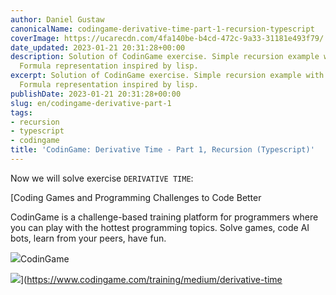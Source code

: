 ```yaml
---
author: Daniel Gustaw
canonicalName: codingame-derivative-time-part-1-recursion-typescript
coverImage: https://ucarecdn.com/4fa140be-b4cd-472c-9a33-31181e493f79/
date_updated: 2023-01-21 20:31:28+00:00
description: Solution of CodinGame exercise. Simple recursion example with typescript.
  Formula representation inspired by lisp.
excerpt: Solution of CodinGame exercise. Simple recursion example with typescript.
  Formula representation inspired by lisp.
publishDate: 2023-01-21 20:31:28+00:00
slug: en/codingame-derivative-part-1
tags:
- recursion
- typescript
- codingame
title: 'CodinGame: Derivative Time - Part 1, Recursion (Typescript)'
---
```




Now we will solve exercise `DERIVATIVE TIME`:

[Coding Games and Programming Challenges to Code Better

CodinGame is a challenge-based training platform for programmers where you can play with the hottest programming topics. Solve games, code AI bots, learn from your peers, have fun.

![](https://static.codingame.com/assets/apple-touch-icon-152x152-precomposed.5cb052db.png)CodinGame

![](https://files.codingame.com/codingame/codingame_share_pics.jpg)](https://www.codingame.com/training/medium/derivative-time